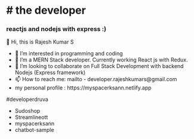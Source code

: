 <h1># the developer </h1>
<h3> reactjs and nodejs with express :) </h3>
<p>👋 Hi, this is Rajesh Kumar S </p>
<ul>
  <li>👀 I’m interested in programming and coding </li>
  <li>🌱 I’m a MERN Stack developer. Currently working React js with Redux.</li>
  <li>💞️ I’m looking to collaborate on Full Stack Development with backend Nodejs (Express framework)</li>
  <li>📫 How to reach me: mailto - developer.rajeshkumars@gmail.com</li>
  <li> my personal profile : https://myspacerksann.netlify.app</li>
</ul>
<p> #developerdruva</p>

<div>
  <ul>
    <li>Sudoshop</li>
    <li>Streamlineott</li>
    <li>myspacerksann</li>
    <li>chatbot-sample</li>
<!--     <li></li> -->
  </ul>
</div>

<!---
developerdruva/developerdruva is a ✨ special ✨ repository because its `README.md` (this file) appears on your GitHub profile.
You can click the Preview link to take a look at your changes.
--->
